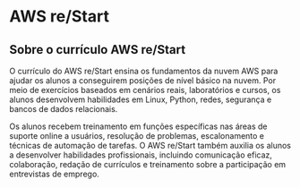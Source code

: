 # AWS re/Start

## Sobre o currículo AWS re/Start

O currículo do AWS re/Start ensina os fundamentos da nuvem AWS para ajudar os alunos a conseguirem posições de nível básico na nuvem. Por meio de exercícios baseados em cenários reais, laboratórios e cursos, os alunos desenvolvem habilidades em Linux, Python, redes, segurança e bancos de dados relacionais.

Os alunos recebem treinamento em funções específicas nas áreas de suporte online a usuários, resolução de problemas, escalonamento e técnicas de automação de tarefas. O AWS re/Start também auxilia os alunos a desenvolver habilidades profissionais, incluindo comunicação eficaz, colaboração, redação de currículos e treinamento sobre a participação em entrevistas de emprego.
